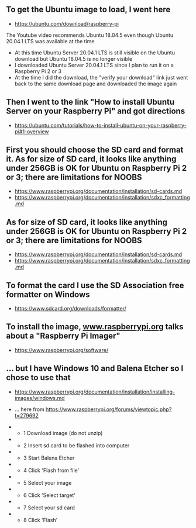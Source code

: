 ## To get the Ubuntu image to load, I went here
- https://ubuntu.com/download/raspberry-pi

The Youtube video recommends Ubuntu 18.04.5 even though Ubuntu 20.04.1 LTS was available at the time
- At this time Ubuntu Server 20.04.1 LTS is still visible on the Ubuntu download but Ubuntu 18.04.5 is no longer visible
- I downloaded Ubuntu Server 20.04.1 LTS since I plan to run it on a Raspberry Pi 2 or 3
- At the time I did the download, the "verify your download" link just went back to the same download page and downloaded the image again

## Then I  went to the link "How to install Ubuntu Server on your Raspberry Pi" and got directions
- https://ubuntu.com/tutorials/how-to-install-ubuntu-on-your-raspberry-pi#1-overview

## First you should choose the SD card and format it. As for size of SD card, it looks like anything under 256GB is OK for Ubuntu on Raspberry Pi 2 or 3; there are limitations for NOOBS
- https://www.raspberrypi.org/documentation/installation/sd-cards.md
- https://www.raspberrypi.org/documentation/installation/sdxc_formatting.md
## As for size of SD card, it looks like anything under 256GB is OK for Ubuntu on Raspberry Pi 2 or 3; there are limitations for NOOBS
- https://www.raspberrypi.org/documentation/installation/sd-cards.md
- https://www.raspberrypi.org/documentation/installation/sdxc_formatting.md

## To format the card I use the SD Association free formatter on Windows
- https://www.sdcard.org/downloads/formatter/

## To install the image, www.raspberrypi.org talks about a "Raspberry Pi Imager"
- https://www.raspberrypi.org/software/

## ... but I have Windows 10 and Balena Etcher so I chose to use that
- https://www.raspberrypi.org/documentation/installation/installing-images/windows.md

- ... here from https://www.raspberrypi.org/forums/viewtopic.php?t=279692
- - 1 Download image (do not unzip)
- - 2 Insert sd card to be flashed into computer
- - 3 Start Balena Etcher
- - 4 Click 'Flash from file'
- - 5 Select your image
- - 6 Click 'Select target'
- - 7 Select your sd card
- - 8 Click 'Flash'
